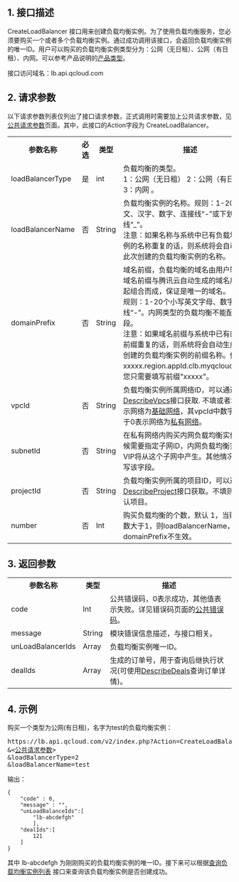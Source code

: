 ## 1. 接口描述
 CreateLoadBalancer 接口用来创建负载均衡实例。为了使用负载均衡服务，您必须要购买一个或者多个负载均衡实例。通过成功调用该接口，会返回负载均衡实例的唯一ID。用户可以购买的负载均衡实例类型分为：公网（无日租）、公网（有日租）、内网。可以参考产品说明的[产品类型](/doc/product/214/产品类型)。
 
接口访问域名：lb.api.qcloud.com

## 2. 请求参数
  以下请求参数列表仅列出了接口请求参数，正式调用时需要加上公共请求参数，见[公共请求参数](/doc/api/244/4183)页面。其中，此接口的Action字段为 CreateLoadBalancer。<table class="t"><tbody><tr>
<th><b>参数名称</b></th>
<th><b>必选</b></th>
<th><b>类型</b></th>
<th><b>描述</b></th>
<tr>
<td> loadBalancerType <td> 是 <td> int <td> 负载均衡的类型。 <br> 1：公网（无日租） 2：公网（有日租） 3：内网 。
<tr>
<td> loadBalancerName <td> 否 <td> String <td> 负载均衡实例的名称。规则：1-20个英文、汉字、数字、连接线“-”或下划线“_”。<br>注意：如果名称与系统中已有负载均衡实例的名称重复的话，则系统将会自动生成此次创建的负载均衡实例的名称。
<tr>
<td> domainPrefix <td> 否 <td> String <td> 域名前缀，负载均衡的域名由用户输入的域名前缀与腾讯云自动生成的域名后缀一起组合而成，保证是唯一的域名。<br>规则：1-20个小写英文字母、数字或连接线“-”。内网类型的负载均衡不能配置该字段。<br> 注意：如果域名前缀与系统中已有的域名前缀重复的话，则系统将会自动生成此次创建的负载均衡实例的前缀名称。例如xxxxx.region.appId.clb.myqcloud.com，您只需要填写前缀"xxxxx"。
<tr>
<td> vpcId <td> 否 <td> String <td> 负载均衡实例所属网络ID，可以通过<a href="http://www.qcloud.com/doc/api/245/%E6%9F%A5%E8%AF%A2%E7%A7%81%E6%9C%89%E7%BD%91%E7%BB%9C%E8%AF%A6%E6%83%85" title="DescribeVpcs">DescribeVpcs</a>接口获取. 不填或者填0则表示网络为<a href="https://www.qcloud.com/doc/product/215" title="基础网络">基础网络</a>，其vpcId中数字部分大于0表示网络为<a href="https://www.qcloud.com/doc/product/215" title="私有网络">私有网络</a>。
<tr>
<td> subnetId <td> 否 <td> String<td> 在私有网络内购买内网负载均衡实例的时候需要指定子网ID，内网负载均衡实例的VIP将从这个子网中产生。其他情况不用填写该字段。
<tr>
<td> projectId <td> 否 <td> String<td> 负载均衡实例所属的项目ID，可以通过<a href="/doc/api/403/4400" title="DescribeProject">DescribeProject</a>接口获取。不填则属于默认项目。
<tr>
<td> number <td> 否 <td> Int <td> 购买负载均衡的个数，默认 1，当购买个数大于1，则loadBalancerName，domainPrefix不生效。
</tbody></table>

 

## 3. 返回参数
 
<table class="t"><tbody><tr>
<th><b>参数名称</b></th>
<th><b>类型</b></th>
<th><b>描述</b></th>
<tr>
<td> code
<td> Int
<td> 公共错误码，0表示成功，其他值表示失败。详见错误码页面的<a href="https://www.qcloud.com/doc/api/244/%E9%94%99%E8%AF%AF%E7%A0%81#1.E3.80.81.E5.85.AC.E5.85.B1.E9.94.99.E8.AF.AF.E7.A0.81" title="公共错误码">公共错误码</a>。
<tr>
<td> message
<td> String
<td> 模块错误信息描述，与接口相关。
<tr>
<td> unLoadBalancerIds
<td> Array
<td> 负载均衡实例唯一ID。
<tr>
<td> dealIds
<td> Array
<td> 生成的订单号，用于查询后继执行状况(可使用<a href="http://www.qcloud.com/doc/api/229/%E8%8E%B7%E5%8F%96%E8%AE%A2%E5%8D%95%E4%BF%A1%E6%81%AF" title="DescribeDeals">DescribeDeals</a>查询订单详情)。
</tbody></table>


 

## 4. 示例
 
购买一个类型为公网(有日租)，名字为test的负载均衡实例：
<pre>
https://lb.api.qcloud.com/v2/index.php?Action=CreateLoadBalancer
&<<a href="https://www.qcloud.com/doc/api/229/6976">公共请求参数</a>>
&loadBalancerType=2
&loadBalancerName=test
</pre>
输出：
```
{
    "code" : 0,
    "message" : "",
    "unLoadBalanceIds":[
        "lb-abcdefgh"
		],
    "dealIds":[
        121
    ]
}
```
其中 lb-abcdefgh 为刚刚购买的负载均衡实例的唯一ID。接下来可以根据[查询负载均衡实例列表](/doc/api/244/1261) 接口来查询该负载均衡实例是否创建成功。
